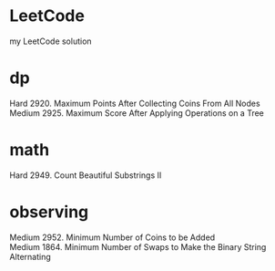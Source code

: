 # LeetCode
my LeetCode solution

# dp
Hard   2920. Maximum Points After Collecting Coins From All Nodes <br>
Medium 2925. Maximum Score After Applying Operations on a Tree <br>

# math
Hard  2949. Count Beautiful Substrings II <br>

# observing
Medium  2952. Minimum Number of Coins to be Added <br>
Medium  1864. Minimum Number of Swaps to Make the Binary String Alternating <br>
